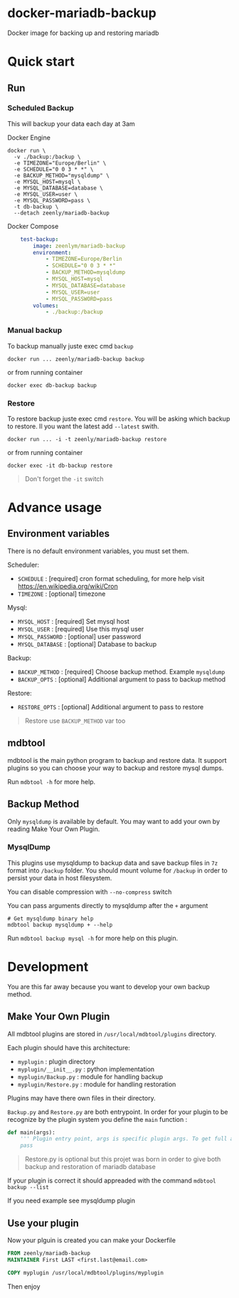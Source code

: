 # docker-mariadb-backup
Docker image for backing up and restoring mariadb

# Quick start
## Run
### Scheduled Backup

This will backup your data each day at 3am

Docker Engine
```
docker run \
  -v ./backup:/backup \
  -e TIMEZONE="Europe/Berlin" \
  -e SCHEDULE="0 0 3 * *" \
  -e BACKUP_METHOD="mysqldump" \
  -e MYSQL_HOST=mysql \
  -e MYSQL_DATABASE=database \
  -e MYSQL_USER=user \
  -e MYSQL_PASSWORD=pass \
  -t db-backup \
  --detach zeenly/mariadb-backup
```

Docker Compose
```yaml
    test-backup:
        image: zeenlym/mariadb-backup
        environment:
            - TIMEZONE=Europe/Berlin
            - SCHEDULE="0 0 3 * *"
            - BACKUP_METHOD=mysqldump
            - MYSQL_HOST=mysql
            - MYSQL_DATABASE=database
            - MYSQL_USER=user
            - MYSQL_PASSWORD=pass
        volumes:
            - ./backup:/backup
```

### Manual backup

To backup manually juste exec cmd `backup`

```
docker run ... zeenly/mariadb-backup backup
```

or from running container

```
docker exec db-backup backup
```

### Restore

To restore backup juste exec cmd `restore`. You will be asking which backup to restore. Il you want the latest add `--latest` swith.

```
docker run ... -i -t zeenly/mariadb-backup restore
```

or from running container

```
docker exec -it db-backup restore
```

> Don't forget the `-it` switch

# Advance usage
## Environment variables
There is no default environment variables, you must set them.

Scheduler:
 - `SCHEDULE` : [required] cron format scheduling, for more help visit https://en.wikipedia.org/wiki/Cron
 - `TIMEZONE` : [optional] timezone

Mysql:
 - `MYSQL_HOST`     : [required] Set mysql host
 - `MYSQL_USER`     : [required] Use this mysql user
 - `MYSQL_PASSWORD` : [optional] user password
 - `MYSQL_DATABASE` : [optional] Database to backup

Backup:
 - `BACKUP_METHOD`  : [required] Choose backup method. Example `mysqldump`
 - `BACKUP_OPTS`    : [optional] Additional argument to pass to backup method

Restore:
 - `RESTORE_OPTS`   : [optional] Additional argument to pass to restore
> Restore use `BACKUP_METHOD` var too

## mdbtool
mdbtool is the main python program to backup and restore data. It support plugins so you can choose your way to backup and restore mysql dumps.

Run `mdbtool -h` for more help.

## Backup Method
Only `mysqldump` is available by default. You may want to add your own by reading Make Your Own Plugin.

### MysqlDump
This plugins use mysqldump to backup data and save backup files in `7z` format into `/backup` folder. You should mount volume for `/backup` in order to persist your data in host filesystem.

You can disable compression with `--no-compress` switch

You can pass arguments directly to mysqldump after the `+` argument
```
# Get mysqldump binary help
mdbtool backup mysqldump + --help
```

Run `mdbtool backup mysql -h` for more help on this plugin.

# Development
You are this far away because you want to develop your own backup method.

## Make Your Own Plugin
All mdbtool plugins are stored in `/usr/local/mdbtool/plugins` directory.

Each plugin should have this architecture:
 - `myplugin` : plugin directory
 - `myplugin/__init__.py` : python implementation
 - `myplugin/Backup.py` : module for handling backup
 - `myplugin/Restore.py` : module for handling restoration

Plugins may have there own files in their directory.

`Backup.py` and `Restore.py` are both entrypoint. In order for your plugin to be recognize by the plugin system you define the `main` function :
```python
def main(args):
    ''' Plugin entry point, args is specific plugin args. To get full args use sys.argv.
    pass
```

> Restore.py is optional but this projet was born in order to give both backup and restoration of mariadb database

If your plugin is correct it should appreaded with the command `mdbtool backup --list`

If you need example see mysqldump plugin

## Use your plugin
Now your plguin is created you can make your Dockerfile

```Dockerfile
FROM zeenly/mariadb-backup
MAINTAINER First LAST <first.last@email.com>

COPY myplugin /usr/local/mdbtool/plugins/myplugin
```

Then enjoy
